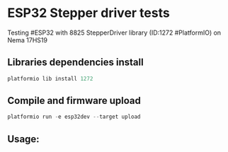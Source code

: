 # ESP32 Stepper driver tests

Testing #ESP32 with 8825 StepperDriver library (ID:1272 #PlatformIO) on Nema 17HS19

## Libraries dependencies install

``` javascript
platformio lib install 1272
```

## Compile and firmware upload

``` javascript
platformio run -e esp32dev --target upload
``` 

## Usage:



